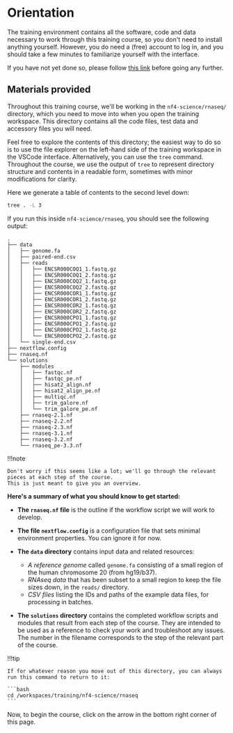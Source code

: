 # Orientation

The training environment contains all the software, code and data necessary to work through this training course, so you don't need to install anything yourself.
However, you do need a (free) account to log in, and you should take a few minutes to familiarize yourself with the interface.

If you have not yet done so, please follow [this link](../../envsetup/) before going any further.

## Materials provided

Throughout this training course, we'll be working in the `nf4-science/rnaseq/` directory, which you need to move into when you open the training workspace.
This directory contains all the code files, test data and accessory files you will need.

Feel free to explore the contents of this directory; the easiest way to do so is to use the file explorer on the left-hand side of the training workspace in the VSCode interface.
Alternatively, you can use the `tree` command.
Throughout the course, we use the output of `tree` to represent directory structure and contents in a readable form, sometimes with minor modifications for clarity.

Here we generate a table of contents to the second level down:

```bash
tree . -L 3
```

If you run this inside `nf4-science/rnaseq`, you should see the following output:

```console title="Directory contents"
.
├── data
│   ├── genome.fa
│   ├── paired-end.csv
│   ├── reads
│   │   ├── ENCSR000COQ1_1.fastq.gz
│   │   ├── ENCSR000COQ1_2.fastq.gz
│   │   ├── ENCSR000COQ2_1.fastq.gz
│   │   ├── ENCSR000COQ2_2.fastq.gz
│   │   ├── ENCSR000COR1_1.fastq.gz
│   │   ├── ENCSR000COR1_2.fastq.gz
│   │   ├── ENCSR000COR2_1.fastq.gz
│   │   ├── ENCSR000COR2_2.fastq.gz
│   │   ├── ENCSR000CPO1_1.fastq.gz
│   │   ├── ENCSR000CPO1_2.fastq.gz
│   │   ├── ENCSR000CPO2_1.fastq.gz
│   │   └── ENCSR000CPO2_2.fastq.gz
│   └── single-end.csv
├── nextflow.config
├── rnaseq.nf
└── solutions
    ├── modules
    │   ├── fastqc.nf
    │   ├── fastqc_pe.nf
    │   ├── hisat2_align.nf
    │   ├── hisat2_align_pe.nf
    │   ├── multiqc.nf
    │   ├── trim_galore.nf
    │   └── trim_galore_pe.nf
    ├── rnaseq-2.1.nf
    ├── rnaseq-2.2.nf
    ├── rnaseq-2.3.nf
    ├── rnaseq-3.1.nf
    ├── rnaseq-3.2.nf
    └── rnaseq_pe-3.3.nf

```

!!!note

    Don't worry if this seems like a lot; we'll go through the relevant pieces at each step of the course.
    This is just meant to give you an overview.

**Here's a summary of what you should know to get started:**

- **The `rnaseq.nf` file** is the outline if the workflow script we will work to develop.

- **The file `nextflow.config`** is a configuration file that sets minimal environment properties. You can ignore it for now.

- **The `data` directory** contains input data and related resources:

  - _A reference genome_ called `genome.fa` consisting of a small region of the human chromosome 20 (from hg19/b37).
  - _RNAseq data_ that has been subset to a small region to keep the file sizes down, in the `reads/` directory.
  - _CSV files_ listing the IDs and paths of the example data files, for processing in batches.

- **The `solutions` directory** contains the completed workflow scripts and modules that result from each step of the course.
  They are intended to be used as a reference to check your work and troubleshoot any issues.
  The number in the filename corresponds to the step of the relevant part of the course.

!!!tip

    If for whatever reason you move out of this directory, you can always run this command to return to it:

    ```bash
    cd /workspaces/training/nf4-science/rnaseq
    ```

Now, to begin the course, click on the arrow in the bottom right corner of this page.
